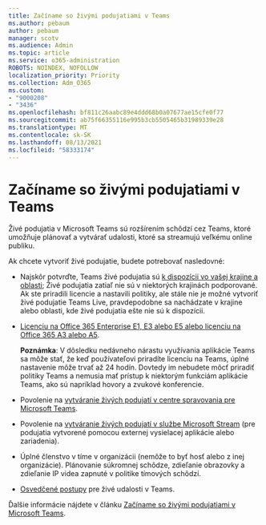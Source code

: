 ```yaml
---
title: Začíname so živými podujatiami v Teams
ms.author: pebaum
author: pebaum
manager: scotv
ms.audience: Admin
ms.topic: article
ms.service: o365-administration
ROBOTS: NOINDEX, NOFOLLOW
localization_priority: Priority
ms.collection: Adm_O365
ms.custom:
- "9000208"
- "3436"
ms.openlocfilehash: bf811c26aabc89e4ddd68b0a07677ae15cfe0f77
ms.sourcegitcommit: ab75f66355116e995b3cb5505465b31989339e28
ms.translationtype: MT
ms.contentlocale: sk-SK
ms.lasthandoff: 08/13/2021
ms.locfileid: "58333174"
---
```

# <a name="getting-started-with-teams-live-events"></a>Začíname so živými podujatiami v Teams

Živé podujatia v Microsoft Teams sú rozšírením schôdzí cez Teams, ktoré umožňuje plánovať a vytvárať udalosti, ktoré sa streamujú veľkému online publiku.

Ak chcete vytvoriť živé podujatie, budete potrebovať nasledovné:

- Najskôr potvrďte, Teams živé podujatia sú [k dispozícii vo vašej krajine a oblasti](https://docs.microsoft.com/microsoftteams/teams-live-events/plan-for-teams-live-events#regional-availability); Živé podujatia zatiaľ nie sú v niektorých krajinách podporované.  Ak ste priradili licencie a nastavili politiky, ale stále nie je možné vytvoriť živé podujatie Teams Live, pravdepodobne sa nachádzate v krajine alebo oblasti, kde živé podujatia ešte nie sú k dispozícii.

- [Licenciu na Office 365 Enterprise E1, E3 alebo E5 alebo licenciu na Office 365 A3 alebo A5](https://docs.microsoft.com/microsoftteams/teams-live-events/set-up-for-teams-live-events#step-2-get-and-assign-licenses). 

    **Poznámka**: V dôsledku nedávneho nárastu využívania aplikácie Teams sa môže stať, že keď používateľovi priradíte licenciu na Teams, úplné nastavenie môže trvať až 24 hodín. Dovtedy im nebudete môcť priradiť politiky Teams a nemusia mať prístup k niektorým funkciám aplikácie Teams, ako sú napríklad hovory a zvukové konferencie.

- Povolenie na [vytváranie živých podujatí v centre spravovania pre Microsoft Teams](https://docs.microsoft.com/microsoftteams/teams-live-events/set-up-for-teams-live-events#create-or-edit-a-live-events-policy).

- Povolenie na [vytváranie živých podujatí v službe Microsoft Stream](https://docs.microsoft.com/microsoftteams/teams-live-events/what-are-teams-live-events) (pre podujatia vytvorené pomocou externej vysielacej aplikácie alebo zariadenia).

- Úplné členstvo v tíme v organizácii (nemôže to byť hosť alebo z inej organizácie).
Plánovanie súkromnej schôdze, zdieľanie obrazovky a zdieľanie IP videa zapnuté v politike tímových schôdzí.

- [Osvedčené postupy](https://support.office.com/article/Best-practices-for-producing-a-Teams-live-event-e500370e-4dd1-4187-8b48-af10ef02cf42) pre živé udalosti v Teams.

Ďalšie informácie nájdete v článku [Začíname so živými podujatiami v Microsoft Teams](https://support.office.com/article/get-started-with-microsoft-teams-live-events-d077fec2-a058-483e-9ab5-1494afda578a).